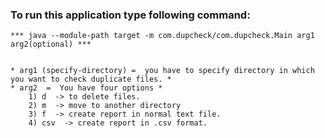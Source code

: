 ### To run this application type following command:
	
	*** java --module-path target -m com.dupcheck/com.dupcheck.Main arg1 arg2(optional) ***


	* arg1 (specify-directory) =  you have to specify directory in which you want to check duplicate files. *
	* arg2  =  You have four options *
		1) d  -> to delete files.
		2) m  -> move to another directory
		3) f  -> create report in normal text file.
		4) csv  -> create report in .csv format.
